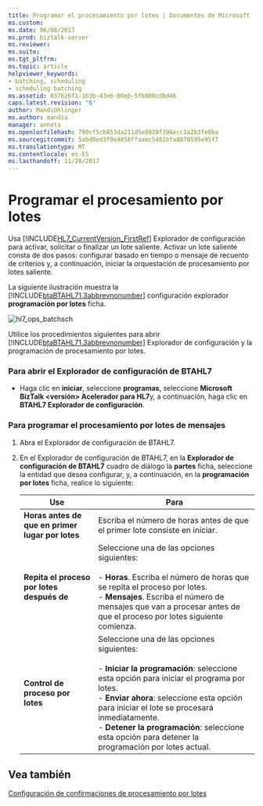 ```yaml
---
title: Programar el procesamiento por lotes | Documentos de Microsoft
ms.custom: 
ms.date: 06/08/2017
ms.prod: biztalk-server
ms.reviewer: 
ms.suite: 
ms.tgt_pltfrm: 
ms.topic: article
helpviewer_keywords:
- batching, scheduling
- scheduling batching
ms.assetid: 037626f1-1b3b-43e6-80eb-5fb900cdbd46
caps.latest.revision: "6"
author: MandiOhlinger
ms.author: mandia
manager: anneta
ms.openlocfilehash: 790cf5cb853da211d5e8928f398ecc1a2b3fe0ba
ms.sourcegitcommit: 5abd0ed3f9e4858ffaaec5481bfa8878595e95f7
ms.translationtype: MT
ms.contentlocale: es-ES
ms.lasthandoff: 11/28/2017
---
```

# <a name="scheduling-batching"></a>Programar el procesamiento por lotes
Usa [!INCLUDE[HL7_CurrentVersion_FirstRef](../../includes/hl7-currentversion-firstref-md.md)] Explorador de configuración para activar, solicitar o finalizar un lote saliente. Activar un lote saliente consta de dos pasos: configurar basado en tiempo o mensaje de recuento de criterios y, a continuación, iniciar la orquestación de procesamiento por lotes saliente.  
  
 La siguiente ilustración muestra la [!INCLUDE[btaBTAHL71.3abbrevnonumber](../../includes/btabtahl71-3abbrevnonumber-md.md)] configuración explorador **programación por lotes** ficha.  
  
 ![](../../adapters-and-accelerators/accelerator-hl7/media/hl7-ops-batchsch.gif "hl7_ops_batchsch")  
  
 Utilice los procedimientos siguientes para abrir [!INCLUDE[btaBTAHL71.3abbrevnonumber](../../includes/btabtahl71-3abbrevnonumber-md.md)] Explorador de configuración y la programación de procesamiento por lotes.  
  
### <a name="to-open-btahl7-configuration-explorer"></a>Para abrir el Explorador de configuración de BTAHL7  
  
-   Haga clic en **iniciar**, seleccione **programas**, seleccione **Microsoft BizTalk \<versión\> Acelerador para HL7**y, a continuación, haga clic en  **BTAHL7 Explorador de configuración**.  
  
### <a name="to-schedule-message-batching"></a>Para programar el procesamiento por lotes de mensajes  
  
1.  Abra el Explorador de configuración de BTAHL7.  
  
2.  En el Explorador de configuración de BTAHL7, en la **Explorador de configuración de BTAHL7** cuadro de diálogo la **partes** ficha, seleccione la entidad que desea configurar, y, a continuación, en la **programación por lotes** ficha, realice lo siguiente:  
  
    |Use|Para|  
    |--------------|----------------|  
    |**Horas antes de que en primer lugar por lotes**|Escriba el número de horas antes de que el primer lote consiste en iniciar.|  
    |**Repita el proceso por lotes después de**|Seleccione una de las opciones siguientes:<br /><br /> -   **Horas**. Escriba el número de horas que se repita el proceso por lotes.<br />-   **Mensajes**. Escriba el número de mensajes que van a procesar antes de que el proceso por lotes siguiente comienza.|  
    |**Control de proceso por lotes**|Seleccione una de las opciones siguientes:<br /><br /> -   **Iniciar la programación**: seleccione esta opción para iniciar el programa por lotes.<br />-   **Enviar ahora**: seleccione esta opción para iniciar el lote se procesará inmediatamente.<br />-   **Detener la programación**: seleccione esta opción para detener la programación por lotes actual.|  
  
## <a name="see-also"></a>Vea también  
 [Configuración de confirmaciones de procesamiento por lotes](../../adapters-and-accelerators/accelerator-hl7/configuring-batching-acknowledgments.md)
